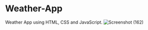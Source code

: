 # Weather-App
Weather App using HTML, CSS and JavaScript.
![Screenshot (162)](https://github.com/Akil-GH/Weather-App/assets/139623503/db25251f-579b-4d4c-8302-369c32529984)
